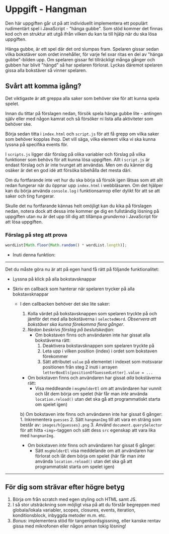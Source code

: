 # Uppgift - Hangman

Den här uppgiften går ut på att individuellt implementera ett populärt rudimentärt spel i JavaScript - "hänga gubbe". Som stöd kommer det finnas kod och en struktur att utgå ifrån vilken du kan ta till hjälp när du ska lösa uppgiften.

Hänga gubbe, är ett spel där det ord slumpas fram. Spelaren gissar sedan vilka bokstäver som ordet innehåller, för varje fel svar ritas en del av "hänga gubbe"-bilden upp. Om spelaren gissar fel tillräckligt många gånger och gubben har blivit "hängd" så har spelaren förlorat. Lyckas däremot spelaren gissa alla bokstäver så vinner spelaren.

## Svårt att komma igång?

Det viktigaste är att greppa alla saker som behöver ske för att kunna spela spelet.

Innan du tittar på förslagen nedan, försök spela hänga gubbe lite - antingen själv eller med någon kamrat och så försöker ni lista alla aktiviteter som behöver ske.

Börja sedan titta i `index.html` och `script.js` för att få grepp om vilka saker som behöver kopplas ihop. Det vill säga, vilka element vilka vi ska kunna lyssna på specifika events för.

I `scripts.js` ligger där förslag på olika variabler och förslag på vilka funktioner som behövs för att kunna lösa uppgiften. Allt i `script.js` är endast förslag och är inte tvunget att användas. Men om du känner dig osäker är det en god idé att försöka bibehålla det mesta däri.

Om du fortfarande inte vet hur du ska börja så försök igen låtsas som att allt redan fungerar när du öppnar upp `index.html` i webbläsaren. Om det hjälper kan du börja använda `console.log` i funktionsanrop eller dylikt för att se att saker och ting fungerar.

Skulle det nu fortfarande kännas helt omöjligt kan du kika på förslagen nedan, notera dock att dessa inte kommer ge dig en fullständig lösning på uppgiften utan nu är det upp till dig att tillämpa _grunderna_ i JavaScript för att lösa uppgiften.

### Förslag på steg att prova

<!-- - Definiera lite ord som spelaren ska gissa på i arrayen `wordList`.  -->
<!-- - Använd `document.querySelector()` för att hämta knappen "Starta Spelet" i DOM, lagra den i `startGameBtnEl` variabeln. -->
<!-- - Skapa en event-lyssnare för knappen (`.addEventListener('click', callbackFn)`). -->
<!-- - Skapa en callback-funktion `startGame()` för event-lyssnaren, denna funktion ska starta spelet. Det gör den genom att ropa på andra funktioner: -->

<!-- 1. Skapa en funktion, kalla den för `generateRandomWord()` -->

<!-- - Inuti denna funktion returnera ett slumpat ord ur arrayen av ord (`wordList`): -->

```js
wordList[Math.floor(Math.random() * wordList.length)];
```

<!-- 2. Skapa en funktion, kalla den för `createLetterBoxes()` -->

- Inuti denna funktion:
  <!-- - Använd `document.querySelector()` för att hämta `#letterBoxes > ul`, lagra det i variablen `letterBoxEls`. -->
  <!-- - Baserat på längden i `selectedWord` (loopa/iterera): -->
  <!-- - skapa ett nytt `<li>`-element innehåller en `<input>` -->
  <!-- - Använd `.appendChild()` för att lägga till det skapade elementet inuti `letterBoxEls` -->

---

Det du måste göra nu är att på egen hand få rätt på följande funktionalitet:

- Lyssna på klick på alla bokstavsknappar
- Skriv en callback som hanterar när spelaren trycker på alla bokstavsknappar

  - I den callbacken behöver det ske lite saker:

    1. Kolla värdet på bokstavsknappen som spelaren tryckte på och jämför det med alla bokstäverna i `selectedWord`. _Observera att bokstäver ska kunna förekomma flera gånger_.
    2. _Nedan beskrivs förslag på beslutskedjan_:
       - Om bokstaven finns och användaren inte har gissat alla bokstäverna rätt:
         1. Deaktivera bokstavsknappen som spelaren tryckte på
         2. Leta upp i vilken position (index) i ordet som bokstaven förekommer
         3. Sätt attributet `value` på elementet i indexet som motsvarar positionen från steg 2 inuti i arrayen `letterBoxEls[positionOfGuessedLetter].value = ...`

    - Om bokstaven finns och användaren har gissat _alla_ bokstäverna rätt:
      - Visa meddleande i `msgHolderEl` om att användaren har vunnit och låt dem börja om spelet (här får man _inte_ använda `location.reload()` utan det ska gå att programmatiskt starta om spelet igen)

    b) Om bokstaven inte finns och användaren inte har gissat 6 gånger: 1. Inkrementera `guesses` 2. Sätt `hangmanImg` till att vara en sträng som består av:
    `images/h{guesses}.png` 3. Använd `document.querySelector` för att hitta `<img>`-taggen och sätt dess `src` egenskap att vara lika med `hangmanImg`.

    - Om bokstaven _inte_ finns och användaren har gissat 6 gånger:
      - Sätt `msgHolderEl` visa meddelande om att användaren har förlorat och låt dem börja om spelet (här får man _inte_ använda `location.reload()` utan det ska gå att programmatiskt starta om spelet igen)

---

## För dig som strävar efter högre betyg

1. Börja om från scratch med egen styling och HTML samt JS.
2. I så stor utsträckning som möjligt visa på att du förstår begreppen med globala/lokala variabler, scopes, closures, events, iteration, konditionsblock, inbyggda metoder m.m. etc.
3. _Bonus_: implementera stöd för tangenbordsgissning, eller kanske rentav gissa med mikrofonen eller någon annan tokig lösning!

